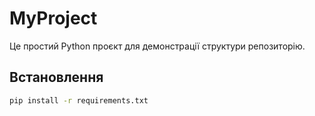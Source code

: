 # MyProject

Це простий Python проєкт для демонстрації структури репозиторію.

## Встановлення

```bash
pip install -r requirements.txt

